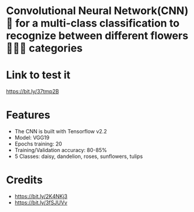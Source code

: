 # Convolutional Neural Network(CNN)🧠 for a multi-class classification to recognize between different flowers 🌸🌺🌻 categories

# Link to test it
https://bit.ly/37tmp2B

# Features
- The CNN is built with Tensorflow v2.2
- Model: VGG19
- Epochs training: 20
- Training/Validation accuracy: 80-85%
- 5 Classes: daisy, dandelion, roses, sunflowers, tulips

# Credits
- https://bit.ly/2K4NKj3
- https://bit.ly/3fSJUVv

